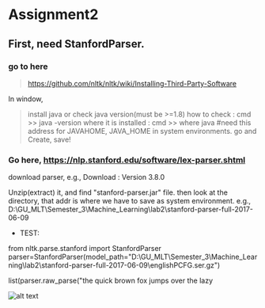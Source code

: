 # Assignment2

## First, need  StanfordParser.
### go to here
> https://github.com/nltk/nltk/wiki/Installing-Third-Party-Software

In window,

> install java or check java version(must be >=1.8)
> how to check : cmd >> java -version
> where it is installed : cmd >> where java
> #need this address for JAVAHOME, JAVA_HOME in system environments. go and Create, save!

### Go here, https://nlp.stanford.edu/software/lex-parser.shtml 
download parser, e.g., Download : Version 3.8.0 

Unzip(extract) it, and find "stanford-parser.jar" file. then look at the directory, that addr is where we have to save as system environment.
e.g., D:\GU_MLT\Semester_3\Machine_Learning\lab2\stanford-parser-full-2017-06-09


- TEST:
>
from nltk.parse.stanford import StanfordParser
parser=StanfordParser(model_path="D:\GU_MLT\Semester_3\Machine_Learning\lab2\stanford-parser-full-2017-06-09\englishPCFG.ser.gz")

list(parser.raw_parse("the quick brown fox jumps over the lazy

![alt text](https://github.com/sungmin-yang/MLT_courses/blob/master/Semester3/Machine_learning/lab2/window_stanford_ex.JPG)
